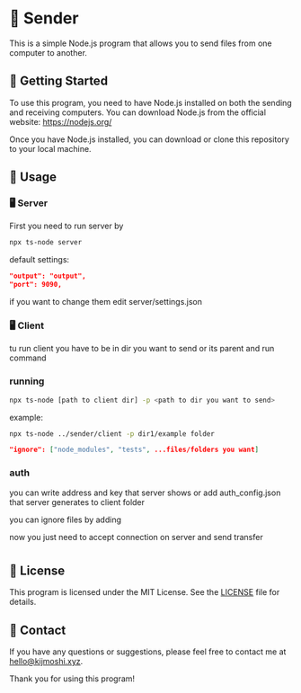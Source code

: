 # 📁 Sender

This is a simple Node.js program that allows you to send files from one computer to another.

## 🚀 Getting Started

To use this program, you need to have Node.js installed on both the sending and receiving computers. You can download Node.js from the official website: https://nodejs.org/

Once you have Node.js installed, you can download or clone this repository to your local machine.

## 📝 Usage

### 🖥️ Server

First you need to run server by

```bash
npx ts-node server
```

default settings:

```json
"output": "output",
"port": 9090,
```

if you want to change them edit server/settings.json

### 🖥️ Client

tu run client you have to be in dir you want to send or its parent and run command

### running

```bash
npx ts-node [path to client dir] -p <path to dir you want to send>
```

example:

```bash
npx ts-node ../sender/client -p dir1/example folder
```

```json
"ignore": ["node_modules", "tests", ...files/folders you want]
```

### auth

you can write address and key that server shows or add auth_config.json that server generates to client folder

you can ignore files by adding


now you just need to accept connection on server and send transfer

#
## 📜 License

This program is licensed under the MIT License. See the [LICENSE](LICENSE) file for details.

## 📧 Contact

If you have any questions or suggestions, please feel free to contact me at hello@kijmoshi.xyz.

Thank you for using this program!
